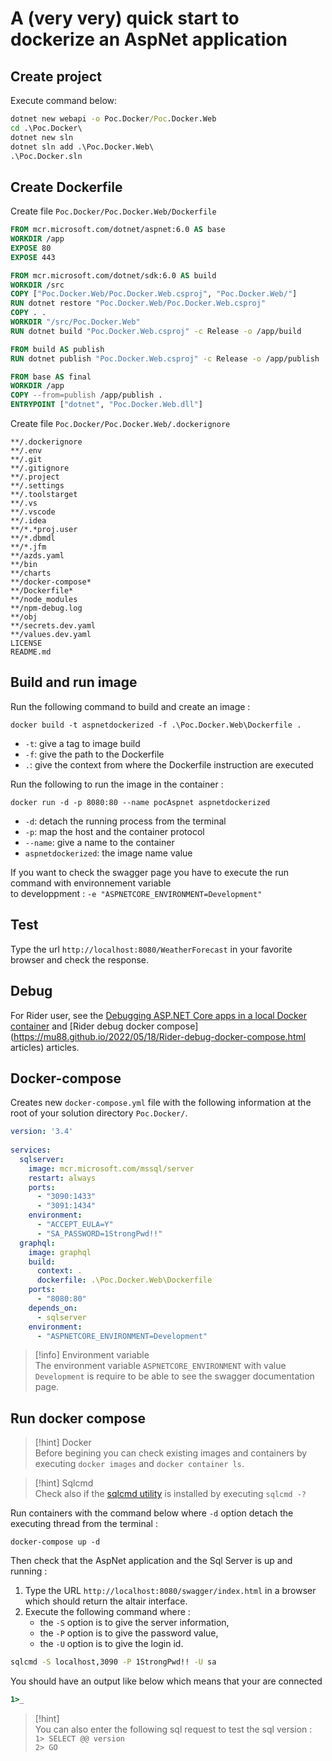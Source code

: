 # A (very very) quick start to dockerize an AspNet application

## Create project

Execute command below:

```cmd
dotnet new webapi -o Poc.Docker/Poc.Docker.Web
cd .\Poc.Docker\
dotnet new sln
dotnet sln add .\Poc.Docker.Web\
.\Poc.Docker.sln
```

## Create Dockerfile

Create file `Poc.Docker/Poc.Docker.Web/Dockerfile`

```Dockerfile
FROM mcr.microsoft.com/dotnet/aspnet:6.0 AS base
WORKDIR /app
EXPOSE 80
EXPOSE 443

FROM mcr.microsoft.com/dotnet/sdk:6.0 AS build
WORKDIR /src
COPY ["Poc.Docker.Web/Poc.Docker.Web.csproj", "Poc.Docker.Web/"]
RUN dotnet restore "Poc.Docker.Web/Poc.Docker.Web.csproj"
COPY . .
WORKDIR "/src/Poc.Docker.Web"
RUN dotnet build "Poc.Docker.Web.csproj" -c Release -o /app/build

FROM build AS publish
RUN dotnet publish "Poc.Docker.Web.csproj" -c Release -o /app/publish

FROM base AS final
WORKDIR /app
COPY --from=publish /app/publish .
ENTRYPOINT ["dotnet", "Poc.Docker.Web.dll"]
```

Create file `Poc.Docker/Poc.Docker.Web/.dockerignore`

```
**/.dockerignore
**/.env
**/.git
**/.gitignore
**/.project
**/.settings
**/.toolstarget
**/.vs
**/.vscode
**/.idea
**/*.*proj.user
**/*.dbmdl
**/*.jfm
**/azds.yaml
**/bin
**/charts
**/docker-compose*
**/Dockerfile*
**/node_modules
**/npm-debug.log
**/obj
**/secrets.dev.yaml
**/values.dev.yaml
LICENSE
README.md
```

## Build and run image

Run the following command to build and create an image :

`docker build -t aspnetdockerized -f .\Poc.Docker.Web\Dockerfile .`

- `-t`: give a tag to image build
- `-f`: give the path to the Dockerfile
- `.`: give the context from where the Dockerfile instruction are executed

Run the following to run the image in the container :

`docker run -d -p 8080:80 --name pocAspnet aspnetdockerized`

- `-d`: detach the running process from the terminal
- `-p`: map the host and the container protocol
- `--name`: give a name to the container
- `aspnetdockerized`: the image name value

If you want to check the swagger page you have to execute the run command with environnement variable  
to developpment : `-e "ASPNETCORE_ENVIRONMENT=Development"`

## Test

Type the url `http://localhost:8080/WeatherForecast` in your favorite browser and check the response.

## Debug

For Rider user, see the [Debugging ASP.NET Core apps in a local Docker container](https://blog.jetbrains.com/dotnet/2018/07/18/debugging-asp-net-core-apps-local-docker-container/) and [Rider debug docker compose](<https://mu88.github.io/2022/05/18/Rider-debug-docker-compose.html> articles) articles.

## Docker-compose

Creates new `docker-compose.yml` file with the following information at the root of your solution directory `Poc.Docker/`.

```yml
version: '3.4'  
  
services:  
  sqlserver:  
    image: mcr.microsoft.com/mssql/server  
    restart: always  
    ports:  
      - "3090:1433"  
      - "3091:1434"  
    environment:  
      - "ACCEPT_EULA=Y"  
      - "SA_PASSWORD=1StrongPwd!!"  
  graphql:  
    image: graphql  
    build:  
      context: .  
      dockerfile: .\Poc.Docker.Web\Dockerfile  
    ports:  
      - "8080:80"  
    depends_on:  
      - sqlserver  
    environment:  
      - "ASPNETCORE_ENVIRONMENT=Development"
```

>[!info] Environment variable  
>The environment variable `ASPNETCORE_ENVIRONMENT` with value `Development` is require to be able to see the swagger documentation page.

## Run docker compose

>[!hint] Docker  
>Before begining you can check existing images and containers by executing `docker images` and `docker container ls`.

>[!hint] Sqlcmd  
>Check also if the [sqlcmd utility](https://docs.microsoft.com/en-us/sql/tools/sqlcmd-utility?view=sql-server-ver16) is installed by executing `sqlcmd -?`

Run containers with the command below where `-d` option detach the executing thread from the terminal :

```
docker-compose up -d
```

Then check that the AspNet application and the Sql Server is up and running :

1. Type the URL `http://localhost:8080/swagger/index.html` in a browser which should return the altair interface.
2. Execute the following command where :  
	- the `-S` option is to give the server information,  
	- the `-P` option is to give the password value,  
	- the `-U` option is to give the login id.

```cmd
sqlcmd -S localhost,3090 -P 1StrongPwd!! -U sa
```

You should have an output like below which means that your are connected

```cmd
1>_
```

>[!hint]  
> You can also enter the following sql request to test the sql version :  
> `1> SELECT @@ version`  
> `2> GO`
